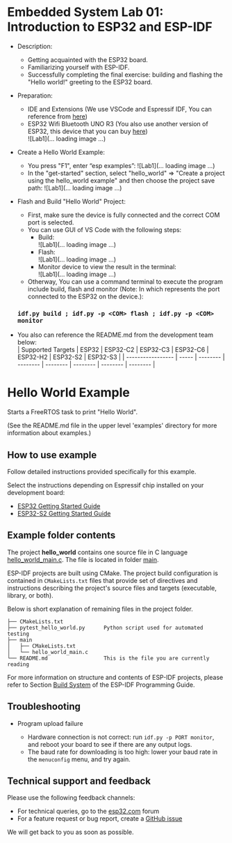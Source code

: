 # Embedded System Lab 01: Introduction to ESP32 and ESP-IDF
* Description:
   * Getting acquainted with the ESP32 board.
   * Familiarizing yourself with ESP-IDF.
   * Successfully completing the final exercise: building and flashing the "Hello world!" greeting to the ESP32 board.
* Preparation:
   * IDE and Extensions (We use VSCode and Espressif IDF, You can reference from [here](https://github.com/nghiemluongson/embedded_System_All_Labs))
   * ESP32 Wifi Bluetooth UNO R3 (You also use another version of ESP32, this device that you can buy [here](https://www.thegioiic.com/carts?gidzl=HmRp4B5YmJX64VGJk7h9E4uKzH6dVCKwLKJtGQKen6e34Vb1_7JBFWjBhXhuSyan3agf6JV7NGGTicF1Fm)) <br>
     ![Lab1](... loading image ...)
* Create a Hello World Example:
   * You press "F1", enter “esp examples”:
      ![Lab1](... loading image ...)
   * In the "get-started" section, select "hello_world" => "Create a project using the hello_world example" and then choose the project save path:
      ![Lab1](... loading image ...)
* Flash and Build "Hello World" Project:
   * First, make sure the device is fully connected and the correct COM port is selected.
   * You can use GUI of VS Code with the following steps:
     * Build:<br>
       ![Lab1](... loading image ...)
     * Flash:<br>
       ![Lab1](... loading image ...)
     * Monitor device to view the result in the terminal:<br>
       ![Lab1](... loading image ...)
    * Otherway, You can use a command terminal to execute the program include build, flash and monitor (Note: In which <COM> represents the port connected to the ESP32 on the device.): <br>
     ### `idf.py build ; idf.py -p <COM> flash ; idf.py -p <COM> monitor`
    
* You also can reference the README.md from the development team below:<br>
| Supported Targets | ESP32 | ESP32-C2 | ESP32-C3 | ESP32-C6 | ESP32-H2 | ESP32-S2 | ESP32-S3 |
| ----------------- | ----- | -------- | -------- | -------- | -------- | -------- | -------- |

# Hello World Example

Starts a FreeRTOS task to print "Hello World".

(See the README.md file in the upper level 'examples' directory for more information about examples.)

## How to use example

Follow detailed instructions provided specifically for this example.

Select the instructions depending on Espressif chip installed on your development board:

- [ESP32 Getting Started Guide](https://docs.espressif.com/projects/esp-idf/en/stable/get-started/index.html)
- [ESP32-S2 Getting Started Guide](https://docs.espressif.com/projects/esp-idf/en/latest/esp32s2/get-started/index.html)


## Example folder contents

The project **hello_world** contains one source file in C language [hello_world_main.c](main/hello_world_main.c). The file is located in folder [main](main).

ESP-IDF projects are built using CMake. The project build configuration is contained in `CMakeLists.txt` files that provide set of directives and instructions describing the project's source files and targets (executable, library, or both).

Below is short explanation of remaining files in the project folder.

```
├── CMakeLists.txt
├── pytest_hello_world.py      Python script used for automated testing
├── main
│   ├── CMakeLists.txt
│   └── hello_world_main.c
└── README.md                  This is the file you are currently reading
```

For more information on structure and contents of ESP-IDF projects, please refer to Section [Build System](https://docs.espressif.com/projects/esp-idf/en/latest/esp32/api-guides/build-system.html) of the ESP-IDF Programming Guide.

## Troubleshooting

* Program upload failure

    * Hardware connection is not correct: run `idf.py -p PORT monitor`, and reboot your board to see if there are any output logs.
    * The baud rate for downloading is too high: lower your baud rate in the `menuconfig` menu, and try again.

## Technical support and feedback

Please use the following feedback channels:

* For technical queries, go to the [esp32.com](https://esp32.com/) forum
* For a feature request or bug report, create a [GitHub issue](https://github.com/espressif/esp-idf/issues)

We will get back to you as soon as possible.
